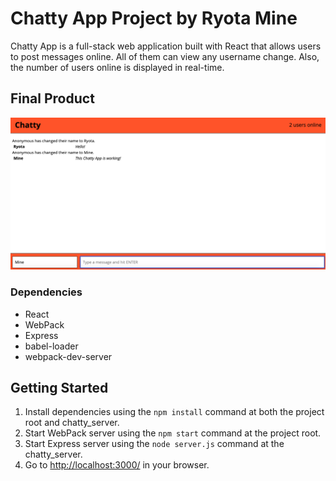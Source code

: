 # Chatty App Project by Ryota Mine

Chatty App is a full-stack web application built with React that allows users to post messages online. All of them can view any username change. Also, the number of users online is displayed in real-time.

## Final Product

!["Screenshot of chatty messages"](https://github.com/ryotamine/chatty-app/blob/master/docs/chatty-messages.png)

### Dependencies

- React
- WebPack
- Express
- babel-loader
- webpack-dev-server

## Getting Started

1. Install dependencies using the `npm install` command at both the project root and chatty_server.
2. Start WebPack server using the `npm start` command at the project root.
3. Start Express server using the `node server.js` command at the chatty_server.
4. Go to <http://localhost:3000/> in your browser.
